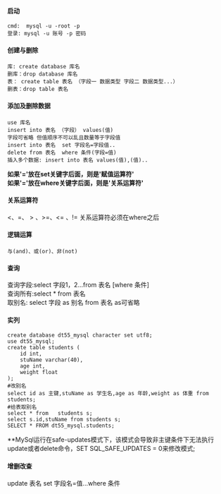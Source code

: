 #### 启动
    cmd:  mysql -u -root -p
    登录: mysql -u 账号 -p 密码
#### 创建与删除
    库: create database 库名
    删库：drop database 库名
    表： create table 表名 （字段一 数据类型 字段二 数据类型...）
    删表：drop table 表名
#### 添加及删除数据
    use 库名 
    insert into 表名 （字段） values(值)  
    字段可省略 但值顺序不可以乱且数量等于字段值
    insert into 表名  set 字段名=字段值..
    delete from 表名  where 条件(字段=值)
    插入多个数据: insert into 表名 values(值),(值)..
**如果'='放在set关键字后面，则是'赋值运算符'** </br>
**如果'='放在where关键字后面，则是'关系运算符'**</br>
#### 关系运算符
   <、=、 > 、>=、<= 、!=
   关系运算符必须在where之后</br>
#### 逻辑运算
    与(and)、或(or)、非(not)
#### 查询
  查询字段:select 字段1，2...from 表名 [where 条件]</br>
  查询所有:select * from 表名</br>
  取别名: select 字段 as 别名 from  表名  as可省略</br>
#### 实列
```mysql
create database dt55_mysql character set utf8;
use dt55_mysql;
create table students (
	id int,
    stuName varchar(40),
    age int,
    weight float 
);
#改别名
select id as 主键,stuName as 学生名,age as 年龄,weight as 体重 from students;
#给表取别名
select * from	students s;
select s.id,stuName from students s;
SELECT * FROM dt55_mysql.students;
```
**MySql运行在safe-updates模式下，该模式会导致非主键条件下无法执行update或者delete命令，SET SQL_SAFE_UPDATES = 0来修改模式;
#### 增删改查
   update 表名 set 字段名=值...where 条件
